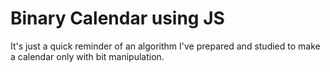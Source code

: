 # Binary Calendar using JS

It's just a quick reminder of an algorithm I've prepared and studied to make a calendar only with bit manipulation.